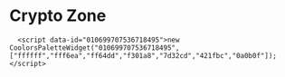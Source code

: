 # Crypto Zone

<!-- Coolors Palette Widget -->

<script src="https://coolors.co/palette-widget/widget.js"></script>

      <script data-id="010699707536718495">new CoolorsPaletteWidget("010699707536718495", ["ffffff","fff6ea","ff64dd","f301a8","7d32cd","421fbc","0a0b0f"]); </script>

